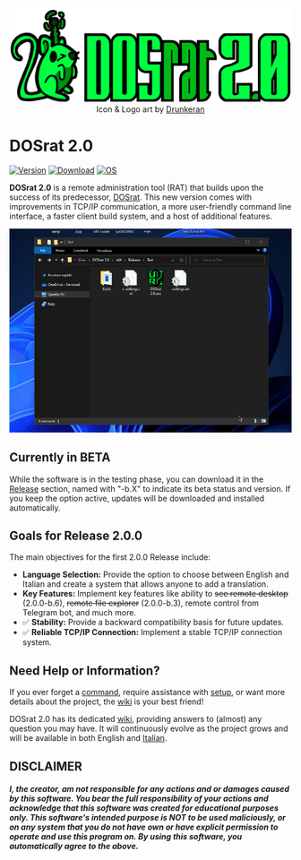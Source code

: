 <p align="center"><img src="https://raw.githubusercontent.com/Criper98/DOSrat-2.0/main/Immagini/LogoTras.png" width="650"></br>
Icon & Logo art by <a href="https://www.instagram.com/drunkeran.e.co/">Drunkeran</a>
</p>

# DOSrat 2.0

[![Version](https://img.shields.io/github/v/tag/Criper98/DOSrat-2.0?color=darkgreen&label=Version&style=flat-square)](https://github.com/Criper98/DOSrat-2.0/releases/latest)
[![Download](https://img.shields.io/github/downloads/criper98/dosrat-2.0/total?color=purple&style=flat-square)](https://github.com/Criper98/DOSrat-2.0/releases/latest)
[![OS](https://img.shields.io/badge/OS-Windows-blue?style=flat-square)](https://upload.wikimedia.org/wikipedia/en/7/7c/Microsoft_Bear_3.1_easter_egg.png)

**DOSrat 2.0** is a remote administration tool (RAT) that builds upon the success of its predecessor, [DOSrat](https://github.com/Criper98/DOSrat). This new version comes with improvements in TCP/IP communication, a more user-friendly command line interface, a faster client build system, and a host of additional features.

<p align="center"><img src="https://raw.githubusercontent.com/Criper98/DOSrat-2.0/main/Immagini/GIF.gif" width="750"></p>

## Currently in BETA

While the software is in the testing phase, you can download it in the [Release](https://github.com/Criper98/DOSrat-2.0/releases) section, named with "-b.X" to indicate its beta status and version. If you keep the option active, updates will be downloaded and installed automatically.

## Goals for Release 2.0.0

The main objectives for the first 2.0.0 Release include:
* **Language Selection:** Provide the option to choose between English and Italian and create a system that allows anyone to add a translation.
* **Key Features:** Implement key features like ability to ~~see remote desktop~~ (2.0.0-b.6), ~~remote file explorer~~ (2.0.0-b.3), remote control from Telegram bot, and much more.
* ✅ **Stability:** Provide a backward compatibility basis for future updates.
* ✅ **Reliable TCP/IP Connection:** Implement a stable TCP/IP connection system.

## Need Help or Information?

If you ever forget a [command](https://github.com/Criper98/DOSrat-2.0/wiki/IT-Commands), require assistance with [setup](https://github.com/Criper98/DOSrat-2.0/wiki/IT-Install), or want more details about the project, the [wiki](https://github.com/Criper98/DOSrat-2.0/wiki) is your best friend!

DOSrat 2.0 has its dedicated [wiki](https://github.com/Criper98/DOSrat-2.0/wiki), providing answers to (almost) any question you may have. It will continuously evolve as the project grows and will be available in both English and [Italian](https://github.com/Criper98/DOSrat-2.0/wiki/IT-Home).

## DISCLAIMER
##### I, the creator, am not responsible for any actions and or damages caused by this software. You bear the full responsibility of your actions and acknowledge that this software was created for educational purposes only. This software's intended purpose is NOT to be used maliciously, or on any system that you do not have own or have explicit permission to operate and use this program on. By using this software, you automatically agree to the above.
